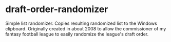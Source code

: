 draft-order-randomizer
======================

Simple list randomizer. Copies resulting randomized list to the Windows clipboard. Originally created in about 2008 to allow the commissioner of my fantasy football league to easily randomize the league's draft order.